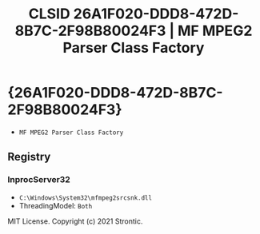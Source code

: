 ﻿---
title: "CLSID 26A1F020-DDD8-472D-8B7C-2F98B80024F3 | MF MPEG2 Parser Class Factory"
excerpt: What is COM-Object CLSID 26A1F020-DDD8-472D-8B7C-2F98B80024F3?
---

# {26A1F020-DDD8-472D-8B7C-2F98B80024F3}

* `MF MPEG2 Parser Class Factory`

## Registry


### InprocServer32

* `C:\Windows\System32\mfmpeg2srcsnk.dll`
* ThreadingModel: `Both`

MIT License. Copyright (c) 2021 Strontic.


